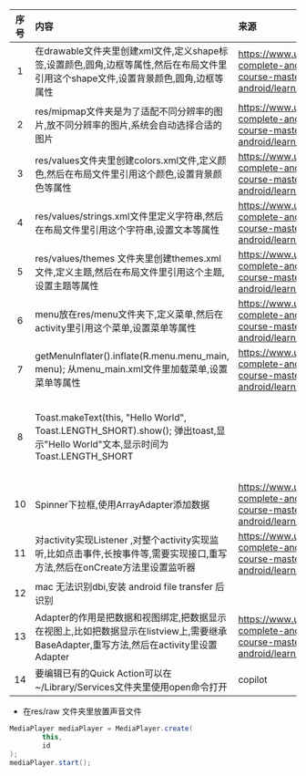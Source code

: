 | 序号 | 内容                                                                                                                | 来源                                                                                                                      | 备注     | 类型  |
|:--:|:------------------------------------------------------------------------------------------------------------------|:------------------------------------------------------------------------------------------------------------------------|:-------|:----|
| 1  | 在drawable文件夹里创建xml文件,定义shape标签,设置颜色,圆角,边框等属性,然后在布局文件里引用这个shape文件,设置背景颜色,圆角,边框等属性                                  | https://www.udemy.com/course/the-complete-android-10-developer-course-mastering-android/learn/lecture/39210994#overview |        | tip |
| 2  | res/mipmap文件夹是为了适配不同分辨率的图片,放不同分辨率的图片,系统会自动选择合适的图片                                                                 | https://www.udemy.com/course/the-complete-android-10-developer-course-mastering-android/learn/lecture/39249842#overview |        | tip |
| 3  | res/values文件夹里创建colors.xml文件,定义颜色,然后在布局文件里引用这个颜色,设置背景颜色等属性                                                        | https://www.udemy.com/course/the-complete-android-10-developer-course-mastering-android/learn/lecture/39251374#overview |        | tip |
| 4  | res/values/strings.xml文件里定义字符串,然后在布局文件里引用这个字符串,设置文本等属性                                                            | https://www.udemy.com/course/the-complete-android-10-developer-course-mastering-android/learn/lecture/39251374#overview |        | tip |
| 5  | res/values/themes 文件夹里创建themes.xml文件,定义主题,然后在布局文件里引用这个主题,设置主题等属性                                                  | https://www.udemy.com/course/the-complete-android-10-developer-course-mastering-android/learn/lecture/39251374#overview |        | tip |
| 6  | menu放在res/menu文件夹下,定义菜单,然后在activity里引用这个菜单,设置菜单等属性                                                                | https://www.udemy.com/course/the-complete-android-10-developer-course-mastering-android/learn/lecture/34701826#overview |        | tip |
| 7  | getMenuInflater().inflate(R.menu.menu_main, menu); 从menu_main.xml文件里加载菜单,设置菜单等属性                                  | https://www.udemy.com/course/the-complete-android-10-developer-course-mastering-android/learn/lecture/34701826#overview |        | tip |
| 8  | Toast.makeText(this, "Hello World", Toast.LENGTH_SHORT).show(); 弹出toast,显示"Hello World"文本,显示时间为Toast.LENGTH_SHORT |                                                                                                                         | 安卓自带功能 | tip |
| 10 | Spinner下拉框,使用ArrayAdapter添加数据                                                                                     | https://www.udemy.com/course/the-complete-android-10-developer-course-mastering-android/learn/lecture/34702288#overview |        | tip |
| 11 | 对activity实现Listener ,对整个activity实现监听,比如点击事件,长按事件等,需要实现接口,重写方法,然后在onCreate方法里设置监听器                                 | https://www.udemy.com/course/the-complete-android-10-developer-course-mastering-android/learn/lecture/39302964#overview |        | tip |
| 12 | mac 无法识别dbi,安装 android file transfer 后识别                                                                          |                                                                                                                         |        | tip |
| 13 | Adapter的作用是把数据和视图绑定,把数据显示在视图上,比如把数据显示在listview上,需要继承BaseAdapter,重写方法,然后在activity里设置Adapter                        | https://www.udemy.com/course/the-complete-android-10-developer-course-mastering-android/learn/lecture/39313534#overview |        | tip |
| 14 | 要编辑已有的Quick Action可以在~/Library/Services文件夹里使用open命令打开                                                             | copilot                                                                                                                 |        | tip |


- 在res/raw 文件夹里放置声音文件
```java
MediaPlayer mediaPlayer = MediaPlayer.create(
        this,
        id
);
mediaPlayer.start(); 
```